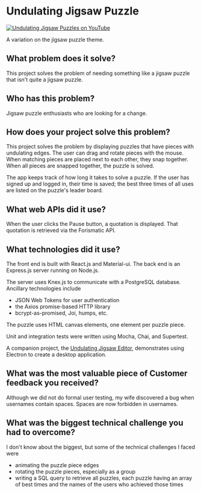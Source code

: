 # Undulating Jigsaw Puzzle

[![Undulating Jigsaw Puzzles on YouTube](http://img.youtube.com/vi/RrGJ9eWP-EI/0.jpg)](http://www.youtube.com/watch?v=RrGJ9eWP-EI)

A variation on the jigsaw puzzle theme.

## What problem does it solve?

This project solves the problem of needing something like a jigsaw puzzle that isn't quite a jigsaw puzzle.

## Who has this problem?

Jigsaw puzzle enthusiasts who are looking for a change.

## How does your project solve this problem?

This project solves the problem by displaying puzzles that have pieces with undulating edges. The user can drag and rotate pieces with the mouse. When matching pieces
are placed next to each other, they snap together. When all pieces are snapped together,
the puzzle is solved.

The app keeps track of how long it takes to solve a puzzle. If the user has signed up
and logged in, their time is saved; the best three times of all uses are listed on
the puzzle's leader board.

## What web APIs did it use?

When the user clicks the Pause button, a quotation is displayed. That quotation is retrieved via the Forismatic API.

## What technologies did it use?

The front end is built with React.js and Material-ui.
The back end is an Express.js server running on Node.js.

The server uses Knex.js to communicate with a PostgreSQL database. Ancillary
technologies include
- JSON Web Tokens for user authentication
- the Axios promise-based HTTP library
- bcrypt-as-promised, Joi, humps, etc.

The puzzle uses HTML canvas elements, one element per puzzle piece.

Unit and integration tests were written using Mocha, Chai, and Supertest.

A companion project, the [Undulating Jigsaw Editor](https://github.com/thatmichaelpark/undulating-jigsaw-editor), demonstrates
using Electron to create a desktop application.

## What was the most valuable piece of Customer feedback you received?

Although we did not do formal user testing, my wife discovered a bug when usernames contain spaces. Spaces are now forbidden in usernames.

## What was the biggest technical challenge you had to overcome?

I don't know about the biggest, but some of the technical challenges I faced were
- animating the puzzle piece edges
- rotating the puzzle pieces, especially as a group
- writing a SQL query to retrieve all puzzles, each puzzle having an array of best times and the names of the users who achieved those times
